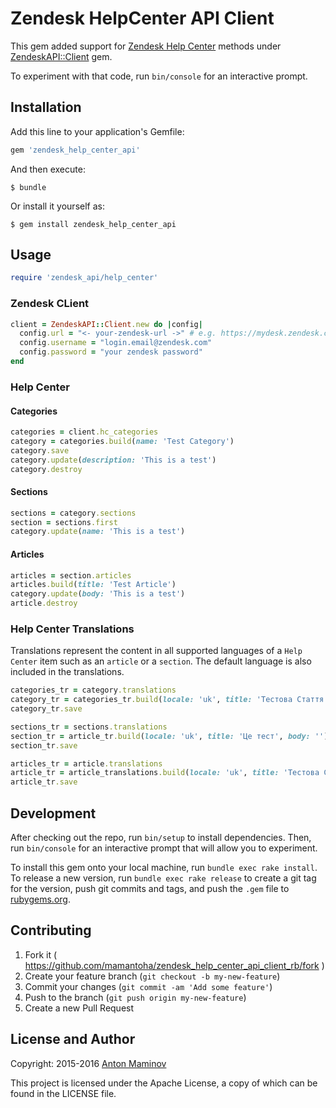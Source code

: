 # Zendesk HelpCenter API Client

This gem added support for [Zendesk Help Center](https://developer.zendesk.com/rest_api/docs/help_center/introduction) methods under [ZendeskAPI::Client](https://github.com/zendesk/zendesk_api_client_rb) gem.

To experiment with that code, run `bin/console` for an interactive prompt.


## Installation

Add this line to your application's Gemfile:

```ruby
gem 'zendesk_help_center_api'
```

And then execute:

```
$ bundle
```

Or install it yourself as:

```
$ gem install zendesk_help_center_api
```

## Usage

```ruby
require 'zendesk_api/help_center'
```
### Zendesk CLient

```ruby
client = ZendeskAPI::Client.new do |config|
  config.url = "<- your-zendesk-url ->" # e.g. https://mydesk.zendesk.com/api/v2
  config.username = "login.email@zendesk.com"
  config.password = "your zendesk password"
end
```

### Help Center

#### Categories

```ruby
categories = client.hc_categories
category = categories.build(name: 'Test Category')
category.save
category.update(description: 'This is a test')
category.destroy
```

#### Sections

```ruby
sections = category.sections
section = sections.first
category.update(name: 'This is a test')
```

#### Articles

```ruby
articles = section.articles
articles.build(title: 'Test Article')
category.update(body: 'This is a test')
article.destroy
```

### Help Center Translations

Translations represent the content in all supported languages of a `Help Center` item such as an `article` or a `section`. The default language is also included in the translations.

```ruby
categories_tr = category.translations
category_tr = categories_tr.build(locale: 'uk', title: 'Тестова Стаття', body: '')
category_tr.save

sections_tr = sections.translations
section_tr = article_tr.build(locale: 'uk', title: 'Це тест', body: '')
section_tr.save

articles_tr = article.translations
article_tr = article_translations.build(locale: 'uk', title: 'Тестова Стаття', body: '')
article_tr.save
```

## Development

After checking out the repo, run `bin/setup` to install dependencies. Then, run `bin/console` for an interactive prompt that will allow you to experiment.

To install this gem onto your local machine, run `bundle exec rake install`. To release a new version, run `bundle exec rake release` to create a git tag for the version, push git commits and tags, and push the `.gem` file to [rubygems.org](https://rubygems.org).

## Contributing

1. Fork it ( https://github.com/mamantoha/zendesk_help_center_api_client_rb/fork )
2. Create your feature branch (`git checkout -b my-new-feature`)
3. Commit your changes (`git commit -am 'Add some feature'`)
4. Push to the branch (`git push origin my-new-feature`)
5. Create a new Pull Request

## License and Author

Copyright: 2015-2016 [Anton Maminov](anton.maminov@gmail.com)

This project is licensed under the Apache License, a copy of which can be found in the LICENSE file.
